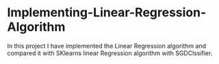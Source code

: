 # Implementing-Linear-Regression-Algorithm
In this project I have implemented the Linear Regression algorithm and compared it with SKlearns linear Regression algorithm with SGDClssifier.
